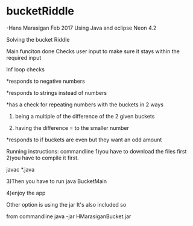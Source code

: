 # bucketRiddle
-Hans Marasigan Feb 2017
Using Java and eclipse Neon 4.2

Solving the bucket Riddle

Main funciton done
Checks user input to make sure it stays within the required input

Inf loop checks

*responds to negative numbers 

*responds to strings instead of numbers

*has a check for repeating numbers with the buckets in 2 ways 

1)  being a multiple of the difference of the 2 given buckets

2)  having the difference = to the smaller number 

*responds to if buckets are even but they want an odd amount

Running instructions:
commandline
1)you have to download the files first
2)you have to compile it first.
	
javac *.java

3)Then you have to run 
java BucketMain

4)enjoy the app

Other option is using the jar 
It's also included so

from commandline
java -jar HMarasiganBucket.jar
